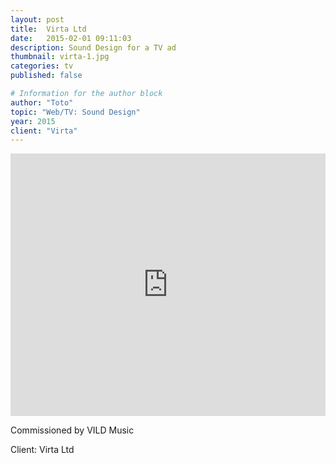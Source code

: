 ```yaml
---
layout: post
title:  Virta Ltd
date:   2015-02-01 09:11:03
description: Sound Design for a TV ad
thumbnail: virta-1.jpg
categories: tv
published: false

# Information for the author block
author: "Toto"
topic: "Web/TV: Sound Design"
year: 2015
client: "Virta"
---
```


<iframe class="resp-iframe" width="100%" height="420" src="https://www.youtube.com/embed/IXSFhdRwYcs" frameborder="0" allow="autoplay; encrypted-media" allowfullscreen></iframe>

Commissioned by VILD Music

Client: Virta Ltd


